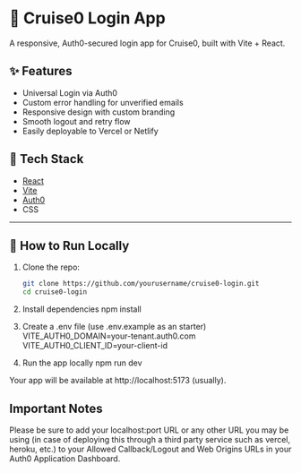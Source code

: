 # 🚢 Cruise0 Login App

A responsive, Auth0-secured login app for Cruise0, built with Vite + React.

## ✨ Features

- Universal Login via Auth0
- Custom error handling for unverified emails
- Responsive design with custom branding
- Smooth logout and retry flow
- Easily deployable to Vercel or Netlify

## 🧠 Tech Stack

- [React](https://reactjs.org/)
- [Vite](https://vitejs.dev/)
- [Auth0](https://auth0.com/)
- CSS

---

## 🚀 How to Run Locally

1. Clone the repo:
   ```bash
   git clone https://github.com/yourusername/cruise0-login.git
   cd cruise0-login

2. Install dependencies
    npm install

3. Create a .env file (use .env.example as an starter)
    VITE_AUTH0_DOMAIN=your-tenant.auth0.com
    VITE_AUTH0_CLIENT_ID=your-client-id

4. Run the app locally
    npm run dev

Your app will be available at http://localhost:5173 (usually). 

## Important Notes
Please be sure to add your localhost:port URL or any other URL you may be using (in case of deploying this through a third party service such as vercel, heroku, etc.) to your Allowed Callback/Logout and Web Origins URLs in your Auth0 Application Dashboard. 
